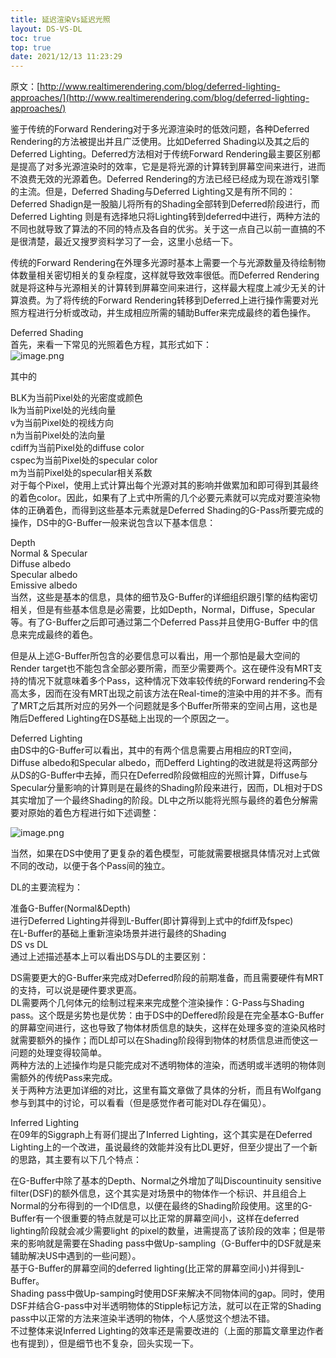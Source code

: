 ```yaml
---
title: 延迟渲染Vs延迟光照
layout: DS-VS-DL
toc: true
top: true
date: 2021/12/13 11:23:29
---
```


原文：[http://www.realtimerendering.com/blog/deferred-lighting-approaches/](http://www.realtimerendering.com/blog/deferred-lighting-approaches/)

鉴于传统的Forward Rendering对于多光源渲染时的低效问题，各种Deferred Rendering的方法被提出并且广泛使用。比如Deferred Shading以及其之后的Deferred Lighting。Deferred方法相对于传统Forward Rendering最主要区别都是提高了对多光源渲染时的效率，它是是将光源的计算转到屏幕空间来进行，进而不浪费无效的光源着色。Deferred Rendering的方法已经已经成为现在游戏引擎的主流。但是，Deferred Shading与Deferred Lighting又是有所不同的：Deferred Shadign是一股脑儿将所有的Shading全部转到Deferred阶段进行，而Deferred Lighting 则是有选择地只将Lighting转到deferred中进行，两种方法的不同也就导致了算法的不同的特点及各自的优劣。关于这一点自己以前一直搞的不是很清楚，最近又搜罗资料学习了一会，这里小总结一下。

传统的Forward Rendering在外理多光源时基本上需要一个与光源数量及待绘制物体数量相关密切相关的复杂程度，这样就导致效率很低。而Deferred Rendering就是将这种与光源相关的计算转到屏幕空间来进行，这样最大程度上减少无关的计算浪费。为了将传统的Forward Rendering转移到Deferred上进行操作需要对光照方程进行分析或改动，并生成相应所需的辅助Buffer来完成最终的着色操作。

Deferred Shading<br />首先，来看一下常见的光照着色方程，其形式如下：<br />![image.png](assets/post_images/DS-VS-DL/image_000.png#clientId=u7c653a43-42d2-4&from=paste&height=88&id=u89429d3a&originHeight=132&originWidth=754&originalType=binary&ratio=1&rotation=0&showTitle=false&size=25349&status=done&style=none&taskId=u3c7c7d69-bc9d-4e08-a1b1-b0c88903b7b&title=&width=502.6666666666667)

其中的

BLK为当前Pixel处的光密度或颜色<br />lk为当前Pixel处的光线向量<br />v为当前Pixel处的视线方向<br />n为当前Pixel处的法向量<br />cdiff为当前Pixel处的diffuse color<br />cspec为当前Pixel处的specular color<br />m为当前Pixel处的specular相关系数<br />对于每个Pixel，使用上式计算出每个光源对其的影响并做累加和即可得到其最终的着色color。因此，如果有了上式中所需的几个必要元素就可以完成对要渲染物体的正确着色，而得到这些基本元素就是Deferred Shading的G-Pass所要完成的操作，DS中的G-Buffer一般来说包含以下基本信息：

Depth<br />Normal & Specular<br />Diffuse albedo<br />Specular albedo<br />Emissive albedo<br />当然，这些是基本的信息，具体的细节及G-Buffer的详细组织跟引擎的结构密切相关，但是有些基本信息是必需要，比如Depth，Normal，Diffuse，Specular等。有了G-Buffer之后即可通过第二个Deferred Pass并且使用G-Buffer 中的信息来完成最终的着色。

但是从上述G-Buffer所包含的必要信息可以看出，用一个那怕是最大空间的Render target也不能包含全部必要所需，而至少需要两个。这在硬件没有MRT支持的情况下就意味着多个Pass，这种情况下效率较传统的Forward rendering不会高太多，因而在没有MRT出现之前该方法在Real-time的渲染中用的并不多。而有了MRT之后其所对应的另外一个问题就是多个Buffer所带来的空间占用，这也是陏后Deffered Lighting在DS基础上出现的一个原因之一。

Deferred Lighting<br />由DS中的G-Buffer可以看出，其中的有两个信息需要占用相应的RT空间，Diffuse albedo和Specular albedo，而Defferd Lighting的改进就是将这两部分从DS的G-Buffer中去掉，而只在Deferred阶段做相应的光照计算，Diffuse与Specular分量影响的计算则是在最终的Shading阶段来进行，因而，DL相对于DS其实增加了一个最终Shading的阶段。DL中之所以能将光照与最终的着色分解需要对原始的着色方程进行如下述调整：

![image.png](assets/post_images/DS-VS-DL/image_001.png#clientId=u7c653a43-42d2-4&from=paste&height=109&id=u8586ad9b&originHeight=164&originWidth=1125&originalType=binary&ratio=1&rotation=0&showTitle=false&size=39131&status=done&style=none&taskId=udd209439-fd6d-47b1-b476-be73ab63f52&title=&width=750)

当然，如果在DS中使用了更复杂的着色模型，可能就需要根据具体情况对上式做不同的改动，以便于各个Pass间的独立。

DL的主要流程为：

准备G-Buffer(Normal&Depth)<br />进行Deferred Lighting并得到L-Buffer(即计算得到上式中的fdiff及fspec)<br />在L-Buffer的基础上重新渲染场景并进行最终的Shading<br />DS vs DL<br />通过上述描述基本上可以看出DS与DL的主要区别：

DS需要更大的G-Buffer来完成对Deferred阶段的前期准备，而且需要硬件有MRT的支持，可以说是硬件要求更高。<br />DL需要两个几何体元的绘制过程来来完成整个渲染操作：G-Pass与Shading pass。这个既是劣势也是优势：由于DS中的Deffered阶段是在完全基本G-Buffer的屏幕空间进行，这也导致了物体材质信息的缺失，这样在处理多变的渲染风格时就需要额外的操作；而DL却可以在Shading阶段得到物体的材质信息进而使这一问题的处理变得较简单。<br />两种方法的上述操作均是只能完成对不透明物体的渲染，而透明或半透明的物体则需额外的传统Pass来完成。<br />关于两种方法更加详细的对比，这里有篇文章做了具体的分析，而且有Wolfgang参与到其中的讨论，可以看看（但是感觉作者可能对DL存在偏见）。

Inferred Lighting<br />在09年的Siggraph上有哥们提出了Inferred Lighting，这个其实是在Deferred Lighting上的一个改进，虽说最终的效能并没有比DL更好，但至少提出了一个新的思路，其主要有以下几个特点：

在G-Buffer中除了基本的Depth、Normal之外增加了叫Discountinuity sensitive filter(DSF)的额外信息，这个其实是对场景中的物体作一个标识、并且组合上Normal的分布得到的一个ID信息，以便在最终的Shading阶段使用。这里的G-Buffer有一个很重要的特点就是可以比正常的屏幕空间小，这样在deferred lighting阶段就会减少需要light 的pixel的数量，进需提高了该阶段的效率；但是带来的影响就是需要在Shading pass中做Up-sampling（G-Buffer中的DSF就是来辅助解决US中遇到的一些问题）。<br />基于G-Buffer的屏幕空间的deferred lighting(比正常的屏幕空间小)并得到L-Buffer。<br />Shading pass中做Up-samping时使用DSF来解决不同物体间的gap。同时，使用DSF并结合G-pass中对半透明物体的Stipple标记方法，就可以在正常的Shading pass中以正常的方法来渲染半透明的物体，个人感觉这个想法不错。<br />不过整体来说Inferred Lighting的效率还是需要改进的（上面的那篇文章里边作者也有提到），但是细节也不复杂，回头实现一下。<br />[<br />](https://blog.csdn.net/BugRunner/article/details/7436600)
